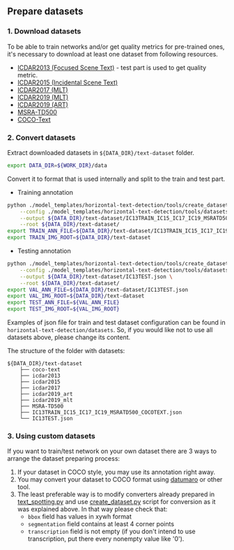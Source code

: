 ## Prepare datasets

### 1. Download datasets

To be able to train networks and/or get quality metrics for pre-trained ones,
it's necessary to download at least one dataset from following resources.
*  [ICDAR2013 (Focused Scene Text)](https://rrc.cvc.uab.es/?ch=2) - test part is used to get quality metric.
*  [ICDAR2015 (Incidental Scene Text)](https://rrc.cvc.uab.es/?ch=4)
*  [ICDAR2017 (MLT)](https://rrc.cvc.uab.es/?ch=8)
*  [ICDAR2019 (MLT)](https://rrc.cvc.uab.es/?ch=15)
*  [ICDAR2019 (ART)](https://rrc.cvc.uab.es/?ch=14)
*  [MSRA-TD500](http://www.iapr-tc11.org/mediawiki/index.php/MSRA_Text_Detection_500_Database_(MSRA-TD500))
*  [COCO-Text](https://bgshih.github.io/cocotext/)

### 2. Convert datasets

Extract downloaded datasets in `${DATA_DIR}/text-dataset` folder.

```bash
export DATA_DIR=${WORK_DIR}/data
```

Convert it to format that is used internally and split to the train and test part.

* Training annotation
```bash
python ./model_templates/horizontal-text-detection/tools/create_dataset.py \
    --config ./model_templates/horizontal-text-detection/tools/datasets/dataset_train.json \
    --output ${DATA_DIR}/text-dataset/IC13TRAIN_IC15_IC17_IC19_MSRATD500_COCOTEXT.json \
    --root ${DATA_DIR}/text-dataset/
export TRAIN_ANN_FILE=${DATA_DIR}/text-dataset/IC13TRAIN_IC15_IC17_IC19_MSRATD500_COCOTEXT.json
export TRAIN_IMG_ROOT=${DATA_DIR}/text-dataset
```
* Testing annotation
```bash
python ./model_templates/horizontal-text-detection/tools/create_dataset.py \
    --config ./model_templates/horizontal-text-detection/tools/datasets/dataset_test.json \
    --output ${DATA_DIR}/text-dataset/IC13TEST.json \
    --root ${DATA_DIR}/text-dataset/
export VAL_ANN_FILE=${DATA_DIR}/text-dataset/IC13TEST.json
export VAL_IMG_ROOT=${DATA_DIR}/text-dataset
export TEST_ANN_FILE=${VAL_ANN_FILE}
export TEST_IMG_ROOT=${VAL_IMG_ROOT}
```

Examples of json file for train and test dataset configuration can be found in `horizontal-text-detection/datasets`.
So, if you would like not to use all datasets above, please change its content.

The structure of the folder with datasets:
```
${DATA_DIR}/text-dataset
    ├── coco-text
    ├── icdar2013
    ├── icdar2015
    ├── icdar2017
    ├── icdar2019_art
    ├── icdar2019_mlt
    ├── MSRA-TD500
    ├── IC13TRAIN_IC15_IC17_IC19_MSRATD500_COCOTEXT.json
    └── IC13TEST.json
```

### 3. Using custom datasets

If you want to train/test network on your own dataset there are 3 ways to arrange the dataset preparing process:
1. If your dataset in COCO style, you may use its annotation right away.
2. You may convert your dataset to COCO format using [datumaro](https://github.com/openvinotoolkit/datumaro) 
   or other tool.
3. The least preferable way is to modify converters already prepared in 
   [text_spotting.py](../../../../ote/ote/datasets/text_spotting.py) and use 
   [create_dataset.py](tools/create_dataset.py) script for conversion as it was explained above. 
   In that way please check that: 
   - `bbox` field has values in xywh format 
   - `segmentation` field contains at least 4 corner points 
   - `transcription` field is not empty (if you don't intend to use transcription, put there every nonempty value like '0').
